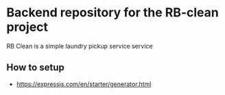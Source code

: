 # Backend repository for the RB-clean project

RB Clean is a simple laundry pickup service service

## How to setup

- https://expressjs.com/en/starter/generator.html